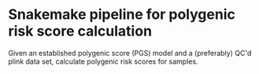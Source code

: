 # Snakemake pipeline for polygenic risk score calculation

Given an established polygenic score (PGS) model and a (preferably) QC'd plink data set, calculate polygenic risk scores for samples. 